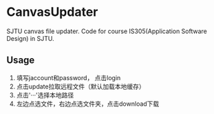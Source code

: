 # CanvasUpdater
SJTU canvas file updater. Code for course IS305(Application Software Design) in SJTU.

## Usage
1. 填写jaccount和password， 点击login
2. 点击update拉取远程文件（默认加载本地缓存）
3. 点击'···'选择本地路径
4. 左边点选文件，右边点选文件夹，点击download下载
